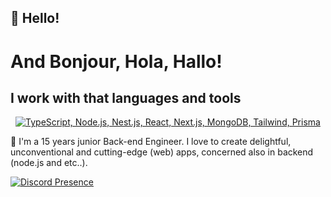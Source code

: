 ## 🙋 Hello!
# And Bonjour, Hola, Hallo!

## I work with that languages and tools 
<p align="center">
  <a href="#">
    <img src="https://skillicons.dev/icons?i=ts,nodejs,nestjs,react,nextjs,mongodb,tailwindcss,prisma" alt="TypeScript, Node.js, Nest.js, React, Next.js, MongoDB, Tailwind, Prisma" />
  </a>
</p>

🔹 I'm a 15 years junior Back-end Engineer. I love to create delightful, unconventional and cutting-edge (web) apps, concerned also in backend (node.js and etc..).

[![Discord Presence](https://lanyard.cnrad.dev/api/921397251446808616)](https://discord.com/users/921397251446808616)



